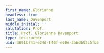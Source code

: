 ```yaml
---
first_name: Glorianna
headless: true
last_name: Davenport
middle_initial: ''
salutation: Prof.
title: Prof. Glorianna Davenport
type: instructor
uid: 3691b741-e24d-f40f-e60e-3abdb03c5fb5
---
```

